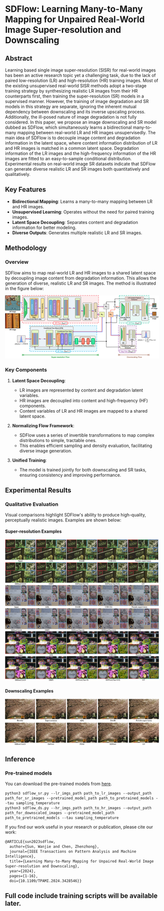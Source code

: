 # SDFlow: Learning Many-to-Many Mapping for Unpaired Real-World Image Super-resolution and Downscaling

## Abstract

Learning based single image super-resolution (SISR) for real-world images has been an active research topic yet a challenging task, due to the lack of paired low-resolution (LR) and high-resolution (HR) training images. Most of the existing unsupervised real-world SISR methods adopt a two-stage training strategy by synthesizing realistic LR images from their HR counterparts first, then training the super-resolution (SR) models in a supervised manner. However, the training of image degradation and SR models in this strategy are separate, ignoring the inherent mutual dependency between downscaling and its inverse upscaling process. Additionally, the ill-posed nature of image degradation is not fully considered. In this paper, we propose an image downscaling and SR model dubbed as SDFlow, which simultaneously learns a bidirectional many-to-many mapping between real-world LR and HR images unsupervisedly. The main idea of SDFlow is to decouple image content and degradation information in the latent space, where content information distribution of LR and HR images is matched in a common latent space. Degradation information of the LR images and the high-frequency information of the HR images are fitted to an easy-to-sample conditional distribution. Experimental results on real-world image SR datasets indicate that SDFlow can generate diverse realistic LR and SR images both quantitatively and qualitatively.

## Key Features

- **Bidirectional Mapping**: Learns a many-to-many mapping between LR and HR images.
- **Unsupervised Learning**: Operates without the need for paired training images.
- **Latent Space Decoupling**: Separates content and degradation information for better modeling.
- **Diverse Outputs**: Generates multiple realistic LR and SR images.

## Methodology

### Overview
SDFlow aims to map real-world LR and HR images to a shared latent space by decoupling image content from degradation information. This allows the generation of diverse, realistic LR and SR images. The method is illustrated in the figure below:

![SDFlow Architecture](pic/sdflow.jpg)

### Key Components

1. **Latent Space Decoupling**:
    - LR images are represented by content and degradation latent variables.
    - HR images are decoupled into content and high-frequency (HF) components.
    - Content variables of LR and HR images are mapped to a shared latent space.

2. **Normalizing Flow Framework**:
    - SDFlow uses a series of invertible transformations to map complex distributions to simple, tractable ones.
    - This enables efficient sampling and density evaluation, facilitating diverse image generation.

3. **Unified Training**:
    - The model is trained jointly for both downscaling and SR tasks, ensuring consistency and improving performance.

## Experimental Results

### Qualitative Evaluation
Visual comparisons highlight SDFlow's ability to produce high-quality, perceptually realistic images. Examples are shown below:

#### Super-resolution Examples
![SR Comparison](pic/sr_comparison.jpg)

#### Downscaling Examples
![Downscaling Comparison](pic/downscaling_comparison.jpg)

## Inference
### Pre-trained models
You can download the pre-trained models from [here](https://mega.nz/folder/f7QWBLqA#bAijxQ2iGF1PsSgK1Qm38w).

	python3 sdflow_sr.py --lr_imgs_path path_to_lr_images --output_path path_for_sr_images --pretrained_model_path path_to_pretrained_models --tau sampling_temperature
	python3 sdflow_ds.py --hr_imgs_path path_to_hr_images --output_path path_for_downscaled_images --pretrained_model_path path_to_pretrained_models --tau sampling_temperature


If you find our work useful in your research or publication, please cite our work:

```
@ARTICLE{sun2023sdflow,
  author={Sun, Wanjie and Chen, Zhenzhong},
  journal={IEEE Transactions on Pattern Analysis and Machine Intelligence}, 
  title={Learning Many-to-Many Mapping for Unpaired Real-World Image Super-resolution and Downscaling}, 
  year={2024},
  pages={1-16},
  doi={10.1109/TPAMI.2024.3428546}}
```

## Full code include training scripts will be available later.
